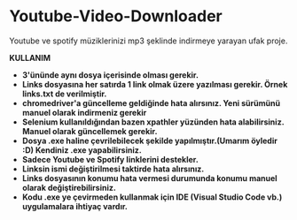 # Youtube-Video-Downloader
Youtube ve spotify müziklerinizi mp3 şeklinde indirmeye yarayan ufak proje.

**KULLANIM**
- **3'ününde aynı dosya içerisinde olması gerekir.**
- **Links dosyasına her satırda 1 link olmak üzere yazılması gerekir. Örnek links.txt de verilmiştir.**
- **chromedriver'a güncelleme geldiğinde hata alırsınız. Yeni sürümünü manuel olarak indirmeniz gerekir**
- **Selenium kullanıldığından bazen xpathler yüzünden hata alabilirsiniz. Manuel olarak güncellemek gerekir.**
- **Dosya .exe haline çevrilebilecek şekilde yapılmıştır.(Umarım öyledir :D) Kendiniz .exe yapabilirsiniz.**
- **Sadece Youtube ve Spotify linklerini destekler.**
- **Linksin ismi değiştirilmesi taktirde hata alırsınız.**
- **Links dosyasının konumu hata vermesi durumunda konumu manuel olarak değiştirebilirsiniz.**
- **Kodu .exe ye çevirmeden kullanmak için IDE (Visual Studio Code vb.) uygulamalara ihtiyaç vardır.**
